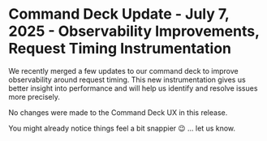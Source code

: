 # Command Deck Update - July 7, 2025 - Observability Improvements, Request Timing Instrumentation

We recently merged a few updates to our command deck to improve observability around request timing. This new instrumentation gives us better insight into performance and will help us identify and resolve issues more precisely.

No changes were made to the Command Deck UX in this release.

You might already notice things feel a bit snappier 😉 ... let us know.